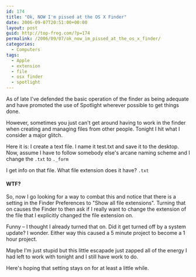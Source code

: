 ```yaml
---
id: 174
title: "Ok, NOW I'm pissed at the OS X Finder"
date: 2006-09-07T20:51:00+00:00
layout: post
guid: http://top-frog.com/?p=174
permalink: /2006/09/07/ok_now_im_pissed_at_the_os_x_finder/
categories:
  - Computers
tags:
  - Apple
  - extension
  - file
  - osx finder
  - spotlight
---
```

As of late I've defended the basic operation of the finder as being adequate and have promoted the use of Spotlight wherever possible to get things done. 

However, sometimes you just can't get around having to work in the finder when creating and managing files from other people. Tonight I hit what I consider a major glitch.

Here it is: I create a text file. I name it test.txt and save it to the desktop. Now, assume I have to follow somebody else's arcane naming scheme and I change the `.txt` to `._form`

I get info on that file. What file extension does it have? `.txt`

#### WTF?

So, now I go looking for a way to combat this and notice that there is a setting in the Finder Preferences to "Show all file extensions". Turning that on causes the Finder to then ask if I really want to change the extension of the file that I explicitly changed the file extension on.

Funny – I thought I already turned that on. Did it get turned off by a system update? I wonder. Either way this caused a 5 minute project to become a 1 hour project.

Maybe I'm just stupid but this little escapade just zapped all of the energy I had left to work with tonight and I still have work to do.

Here's hoping that setting stays on for at least a little while.